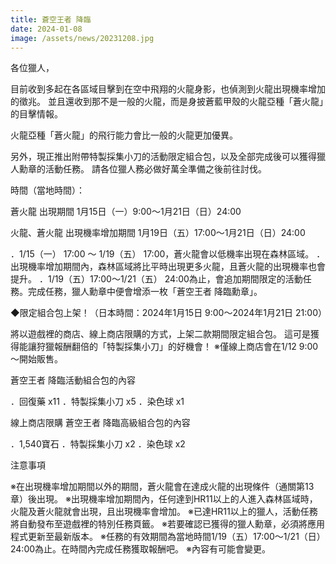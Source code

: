 ```yaml
---
title: 蒼空王者 降臨
date: 2024-01-08
image: /assets/news/20231208.jpg
---
```


各位獵人，

目前收到多起在各區域目擊到在空中飛翔的火龍身影，也偵測到火龍出現機率增加的徵兆。
並且還收到那不是一般的火龍，而是身披蒼藍甲殼的火龍亞種「蒼火龍」的目擊情報。

火龍亞種「蒼火龍」的飛行能力會比一般的火龍更加優異。

另外，現正推出附帶特製採集小刀的活動限定組合包，以及全部完成後可以獲得獵人勳章的活動任務。
請各位獵人務必做好萬全準備之後前往討伐。

時間（當地時間）：

蒼火龍 出現期間
1月15日（一）9:00～1月21日（日）24:00

火龍、蒼火龍 出現機率增加期間
1月19日（五）17:00～1月21日（日）24:00

．1/15（一） 17:00 〜 1/19（五） 17:00，蒼火龍會以低機率出現在森林區域。
．出現機率增加期間內，森林區域將比平時出現更多火龍，且蒼火龍的出現機率也會提升。
．1/19（五）17:00～1/21（五） 24:00為止，會追加期間限定的活動任務。完成任務，獵人勳章中便會增添一枚「蒼空王者 降臨勳章」。

◆限定組合包上架！（日本時間：2024年1月15日 9:00～2024年1月21日 21:00）

將以遊戲裡的商店、線上商店限購的方式，上架二款期間限定組合包。
這可是獲得能讓狩獵報酬翻倍的「特製採集小刀」的好機會！
※僅線上商店會在1/12 9:00～開始販售。

蒼空王者 降臨活動組合包的內容

．回復藥 x11
．特製採集小刀 x5
．染色球 x1

線上商店限購 蒼空王者 降臨高級組合包的內容

．1,540寶石
．特製採集小刀 x2
．染色球 x2

注意事項

※在出現機率增加期間以外的期間，蒼火龍會在達成火龍的出現條件（通關第13章）後出現。
※出現機率增加期間內，任何達到HR11以上的人進入森林區域時，火龍及蒼火龍就會出現，且出現機率會增加。
※已達HR11以上的獵人，活動任務將自動發布至遊戲裡的特別任務頁籤。
※若要確認已獲得的獵人勳章，必須將應用程式更新至最新版本。
※任務的有效期間為當地時間1/19（五）17:00～1/21（日）24:00為止。在時間內完成任務獲取報酬吧。
※內容有可能會變更。

